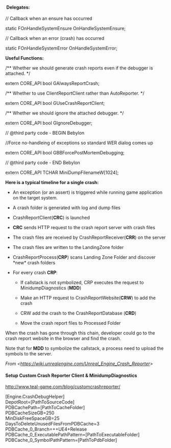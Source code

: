 ####  **Delegates:**

// Callback when an ensure has occurred

static FOnHandleSystemEnsure OnHandleSystemEnsure;

// Callback when an error (crash) has occurred

static FOnHandleSystemError OnHandleSystemError;

**Useful Functions:**

/\*\* Whether we should generate crash reports even if the debugger is attached. \*/

extern CORE_API bool GAlwaysReportCrash;

/\*\* Whether to use ClientReportClient rather than AutoReporter. \*/

extern CORE_API bool GUseCrashReportClient;

/\*\* Whether we should ignore the attached debugger. \*/

extern CORE_API bool GIgnoreDebugger;

// @third party code - BEGIN Bebylon

//Force no-handleing of exceptions so standard WER dialog comes up

extern CORE_API bool GBBForcePostMortemDebugging;

// @third party code - END Bebylon

extern CORE_API TCHAR MiniDumpFilenameW\[1024];

**Here is a typical timeline for a single crash:**

- An exception (or an assert) is triggered while running game application on the target system.

- A crash folder is generated with log and dump files

- CrashReportClient(**CRC**) is launched

- **CRC** sends HTTP request to the crash report server with crash files

- The crash files are received by CrashReportReceiver(**CRR**) on the server

- The crash files are written to the LandingZone folder

- CrashReportProcess(**CRP**) scans Landing Zone Folder and discover \*new\* crash folders

- For every crash **CRP**:

  - If callstack is not symbolized, CRP executes the request to MinidumpDiagnostics (**MDD**)

  - Make an HTTP request to CrashReportWebsite(**CRW**) to add the crash

  - CRW add the crash to the CrashReportDatabase (**CRD**)

  - Move the crash report files to Processed Folder

When the crash has gone through this chain, developer could go to the crash report website in the browser and find the crash.

Note that for **MDD** to symbolize the callstack, a process need to upload the symbols to the server.

*From &lt;<https://wiki.unrealengine.com/Unreal_Engine_Crash_Reporter>>*

#### **Setup Custom Crash Reporter Client & MinidumpDiagnostics**

<http://www.teal-game.com/blog/customcrashreporter/>

\[Engine.CrashDebugHelper]  
DepotRoot=\[PathToSourceCode]  
PDBCachePath=\[PathToCacheFolder]  
PDBCacheSizeGB=250  
MinDiskFreeSpaceGB=25  
DaysToDeleteUnusedFilesFromPDBCache=3  
PDBCache_0_Branch=++UE4+Release  
PDBCache_0_ExecutablePathPattern=\[PathToExecutableFolder]  
PDBCache_0_SymbolPathPattern=\[PathToPdbFolder]
